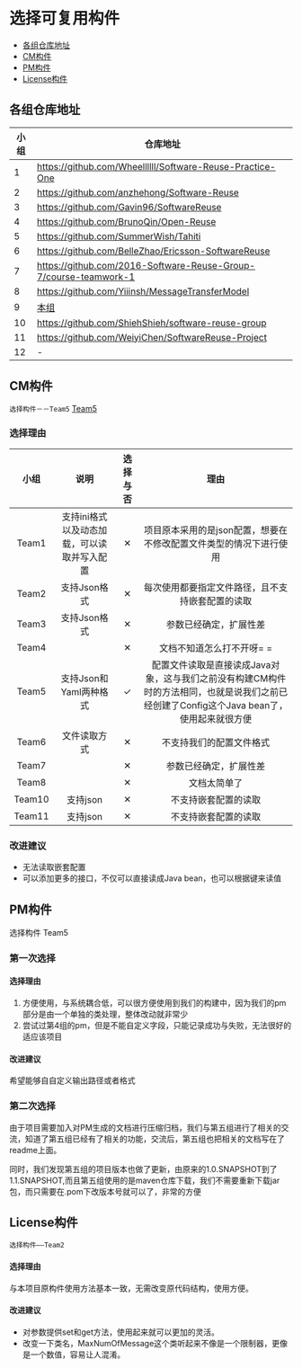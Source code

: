 # 选择可复用构件
- [各组仓库地址](#各组仓库地址)
- [CM构件](#CM构件)
- [PM构件](#PM构件)
- [License构件](#License构件)

## 各组仓库地址
| 小组 | 仓库地址 |
| --- | ------- |
| 1   | https://github.com/Wheellllll/Software-Reuse-Practice-One |
| 2   | https://github.com/anzhehong/Software-Reuse |
| 3   | https://github.com/Gavin96/SoftwareReuse |
| 4   | https://github.com/BrunoQin/Open-Reuse |
| 5   | https://github.com/SummerWish/Tahiti |
| 6   | https://github.com/BelleZhao/Ericsson-SoftwareReuse |
| 7   | https://github.com/2016-Software-Reuse-Group-7/course-teamwork-1 |
| 8   | https://github.com/Yiiinsh/MessageTransferModel |
| 9   | [本组]( https://github.com/bookish-component) |
| 10  | https://github.com/ShiehShieh/software-reuse-group |
| 11  | https://github.com/WeiyiChen/SoftwareReuse-Project |
| 12  | - |

## CM构件
`选择构件－－Team5`
[Team5](https://github.com/SummerWish/Tahiti)

### 选择理由
|小组|说明|选择与否|理由|
|:----:|:----:|:----:|:----:|
|Team1|支持ini格式以及动态加载，可以读取并写入配置|✕|项目原本采用的是json配置，想要在不修改配置文件类型的情况下进行使用|
|Team2|支持Json格式|✕|每次使用都要指定文件路径，且不支持嵌套配置的读取|
|Team3|支持Json格式|✕|参数已经确定，扩展性差|
|Team4||✕|文档不知道怎么打不开呀= =|
|Team5|支持Json和Yaml两种格式|✓|配置文件读取是直接读成Java对象，这与我们之前没有构建CM构件时的方法相同，也就是说我们之前已经创建了Config这个Java bean了，使用起来就很方便
|Team6|文件读取方式|✕|不支持我们的配置文件格式|
|Team7||✕|参数已经确定，扩展性差|
|Team8||✕|文档太简单了|
|Team10|支持json|✕|不支持嵌套配置的读取|
|Team11|支持json|✕|不支持嵌套配置的读取|

### 改进建议
- 无法读取嵌套配置
- 可以添加更多的接口，不仅可以直接读成Java bean，也可以根据键来读值

## PM构件

选择构件 Team5

### 第一次选择

#### 选择理由
1. 方便使用，与系统耦合低，可以很方便使用到我们的构建中，因为我们的pm部分是由一个单独的类处理，整体改动就非常少
2. 尝试过第4组的pm，但是不能自定义字段，只能记录成功与失败，无法很好的适应该项目

#### 改进建议
希望能够自自定义输出路径或者格式

### 第二次选择

由于项目需要加入对PM生成的文档进行压缩归档，我们与第五组进行了相关的交流，知道了第五组已经有了相关的功能，交流后，第五组也把相关的文档写在了readme上面。

同时，我们发现第五组的项目版本也做了更新，由原来的1.0.SNAPSHOT到了1.1.SNAPSHOT,而且第五组使用的是maven仓库下载，我们不需要重新下载jar包，而只需要在.pom下改版本号就可以了，非常的方便



## License构件
 `选择构件——Team2`
#### 选择理由
与本项目原构件使用方法基本一致，无需改变原代码结构，使用方便。
#### 改进建议
- 对参数提供set和get方法，使用起来就可以更加的灵活。
- 改变一下类名，MaxNumOfMessage这个类听起来不像是一个限制器，更像是一个数值，容易让人混淆。
